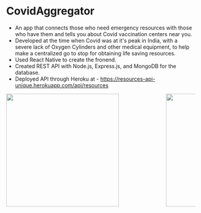 # CovidAggregator

* An app that connects those who need emergency resources with those who have them and tells you about Covid vaccination centers near you.
* Developed at the time when Covid was at it's peak in India, with a severe lack of Oxygen Cylinders and 
  other medical equipment, to help make a centralized go to stop for obtaining life saving resources.
* Used React Native to create the fronend.
* Created REST API with Node.js, Express.js, and MongoDB for the database.
* Deployed API through Heroku at - https://resources-api-unique.herokuapp.com/api/resources 


<pre><img src="https://user-images.githubusercontent.com/77151703/133162987-b9b2c83d-66d8-4236-9ef3-1e809eb53727.jpg" width="300">               <img src="https://user-images.githubusercontent.com/77151703/133163020-5b1ce121-ab6f-4a18-8a3a-9ef5aca4ed19.jpg" width="300">              <img src="https://user-images.githubusercontent.com/77151703/133163028-0e46ef57-aec0-41b7-acaf-b9a92673e168.jpg" width="300">
</pre>
